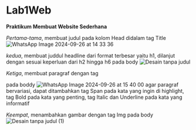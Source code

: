 # Lab1Web

<b>Praktikum Membuat Website Sederhana</b>

<i>Pertama-tama</i>, membuat judul pada kolom Head didalam tag Title
![WhatsApp Image 2024-09-26 at 14 33 36](https://github.com/user-attachments/assets/470c67cc-3d3f-47c1-8fad-9fe7d07bb92e)


<i>kedua</i>, membuat juddul headline dari format terbesar yaitu h1, dilanjut dengan sesuai keperluan dari h2 hingga h6 pada body
![Desain tanpa judul](https://github.com/user-attachments/assets/acbc4dfc-ec90-49b9-81c8-098493161250)


<i>Ketiga</i>, membuat paragraf dengan tag <p> pada boddy
![WhatsApp Image 2024-09-26 at 15 40 00](https://github.com/user-attachments/assets/eb73a314-ff39-4e0e-945f-9aed53b21c2f)
agar paragraf bervariasi, dapat ditambahkan tag Span pada kata yang ingin di highlight, tag Bold pada kata yang penting, tag Italic dan Underline pada kata yang informatif


<i>Keempat</i>, menambahkan gambar dengan tag Img pada body
![Desain tanpa judul (1)](https://github.com/user-attachments/assets/969095e0-4335-4603-ab42-b2263f22b998)
